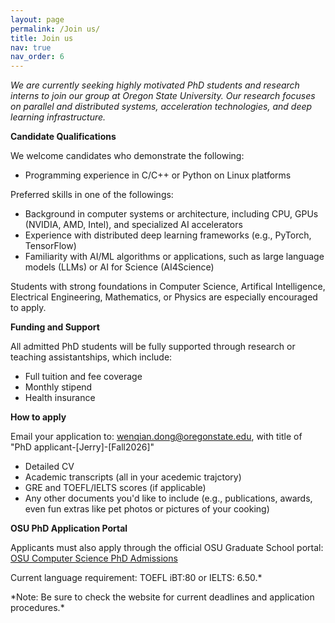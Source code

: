 ```yaml
---
layout: page
permalink: /Join us/
title: Join us
nav: true
nav_order: 6
---
```


*We are currently seeking highly motivated PhD students and research interns to join our group at Oregon State University. Our research focuses on parallel and distributed systems, acceleration technologies, and deep learning infrastructure.*

**Candidate Qualifications**
<p>We welcome candidates who demonstrate the following:</p>
  <ul>
    <li>Programming experience in C/C++ or Python on Linux platforms</li>
  </ul>
  <p>Preferred skills in one of the followings:</p>
  <ul>
    <li>Background in computer systems or architecture, including CPU, GPUs (NVIDIA, AMD, Intel), and specialized AI accelerators</li>
    <li>Experience with distributed deep learning frameworks (e.g., PyTorch, TensorFlow)</li>
    <li>Familiarity with AI/ML algorithms or applications, such as large language models (LLMs) or AI for Science (AI4Science)</li>
  </ul>
  <p>Students with strong foundations in Computer Science, Artifical Intelligence, Electrical Engineering, Mathematics, or Physics are especially encouraged to apply.</p>

**Funding and Support**
<p>All admitted PhD students will be fully supported through research or teaching assistantships, which include:</p>
<ul>
  <li>Full tuition and fee coverage</li>
  <li>Monthly stipend</li>
  <li>Health insurance</li>
</ul>

**How to apply**
 <p>Email your application to: <a href="mailto:wenqian.dong@oregonstate.edu">wenqian.dong@oregonstate.edu</a>, with title of "PhD applicant-[Jerry]-[Fall2026]"
  <ul>
    <li>Detailed CV</li>
    <li>Academic transcripts (all in your acedemic trajctory)</li>
    <li>GRE and TOEFL/IELTS scores (if applicable)</li>
    <li>Any other documents you'd like to include (e.g., publications, awards, even fun extras like pet photos or pictures of your cooking)</li>
  </ul>
 
 **OSU PhD Application Portal**
  <p>Applicants must also apply through the official OSU Graduate School portal: <a href="https://graduate.oregonstate.edu/programs/3070/computer-science-phd-meng-ms-minor#process" target="_blank">
    OSU Computer Science PhD Admissions</a></p>
  <p>Current language requirement: TOEFL iBT:80 or IELTS: 6.50.*</p>  
  <p>*Note: Be sure to check the website for current deadlines and application procedures.*</p>
